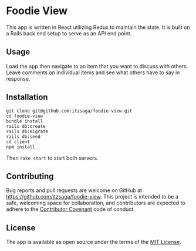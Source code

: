 # Foodie View #

This app is written in React utilizing Redux to maintain the state. It is built on a Rails back end setup to serve as an API end point.

## Usage ##

Load the app then navigate to an item that you want to discuss with others. Leave comments on individual items and see what others have to say in response.

## Installation ##

```shell
git clone git@github.com:itzsaga/foodie-view.git
cd foodie-view
bundle install
rails db:create
rails db:migrate
rails db:seed
cd client
npm install
```

Then `rake start` to start both servers.

## Contributing ##

Bug reports and pull requests are welcome on GitHub at https://github.com/itzsaga/foodie-view. This project is intended to be a safe, welcoming space for collaboration, and contributors are expected to adhere to the [Contributor Covenant](https://github.com/itzsaga/my-fave-food/blob/master/CONTRIBUTING.md) code of conduct.

## License ##

The app is available as open source under the terms of the [MIT License](https://github.com/itzsaga/foodie-view/blob/master/LICENSE).

